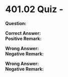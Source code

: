 # 401.02 Quiz -

**Question:**

**Correct Answer:**\
**Positive Remark:**

**Wrong Answer:**\
**Negative Remark:**

**Wrong Answer:**\
**Negative Remark:**
